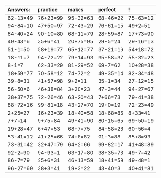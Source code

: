| Answers: | practice | makes | perfect | ! |
| :--- | :--- | :--- | :--- | :--- |
| 62-13=49 | 76+23=99 | 95-32=63 | 68-46=22 | 75-63=12 | 
| 94-84=10 | 47+50=97 | 72-43=29 | 76-61=15 | 49+2=51 | 
| 64-40=24 | 90-10=80 | 68+11=79 | 28+59=87 | 17+73=90 | 
| 49-43=6 | 35+6=41 | 20+75=95 | 29-5=24 | 29-16=13 | 
| 51-1=50 | 58+19=77 | 65+12=77 | 37-21=16 | 54+18=72 | 
| 18-11=7 | 94-72=22 | 79+14=93 | 95-58=37 | 55-32=23 | 
| 8-1=7 | 62-33=29 | 81-29=52 | 69-7=62 | 10+28=38 | 
| 18+59=77 | 70-58=12 | 74-72=2 | 49-35=14 | 82-34=48 | 
| 39-8=31 | 41+57=98 | 9+2=11 | 35-1=34 | 27-12=15 | 
| 56-50=6 | 46+38=84 | 3+20=23 | 47-3=44 | 94-27=67 | 
| 38+37=75 | 72-26=46 | 63-20=43 | 7+66=73 | 79-41=38 | 
| 88-72=16 | 99-81=18 | 43+27=70 | 19+0=19 | 72-23=49 | 
| 2+25=27 | 16+23=39 | 18+40=58 | 18+68=86 | 8+33=41 | 
| 7+7=14 | 9+75=84 | 49+41=90 | 80-15=65 | 69-50=19 | 
| 19+28=47 | 6+47=53 | 68+7=75 | 84-58=26 | 60-56=4 | 
| 53-41=12 | 41+25=66 | 74+8=82 | 91-3=88 | 85+8=93 | 
| 73-31=42 | 32+47=79 | 64+2=66 | 99-82=17 | 41+48=89 | 
| 92-2=90 | 94-93=1 | 63+17=80 | 38+35=73 | 49-7=42 | 
| 86-7=79 | 25+6=31 | 46+13=59 | 18+41=59 | 49-48=1 | 
| 96-27=69 | 38+3=41 | 19+3=22 | 43-40=3 | 40+41=81 | 
